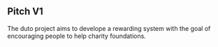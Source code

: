 ## Pitch V1

The duto project aims to develope a rewarding system with the goal of encouraging people to help charity foundations.
